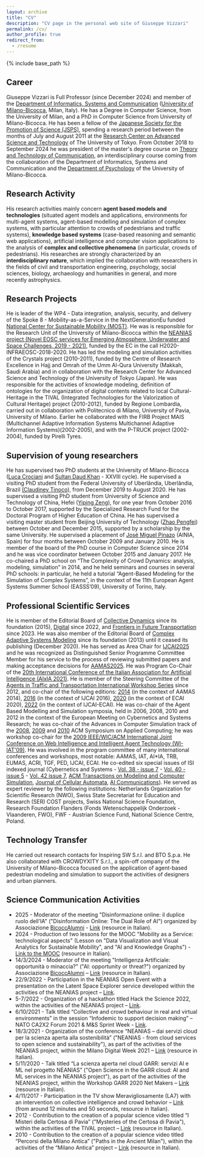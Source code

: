 ```yaml
---
layout: archive
title: "CV"
description: "CV page in the personal web site of Giuseppe Vizzari"
permalink: /cv/
author_profile: true
redirect_from:
  - /resume
---
```


{% include base_path %}

## Career

Giuseppe Vizzari is Full Professor (since December 2024) and member of the [Department of Informatics, Systems and Communication](https://www.disco.unimib.it/en) ([University of Milano-Bicocca](https://en.unimib.it/), Milan, Italy). He has a Degree in Computer Science, from the University of Milan, and a PhD in Computer Science from University of Milano-Bicocca. He has been a fellow of the [Japanese Society for the Promotion of Science (JSPS)](https://www.jsps.go.jp/english/), spending a research period between the months of July and August 2011 at the [Research Center on Advanced Science and Technology](https://www.rcast.u-tokyo.ac.jp/en/) of The University of Tokyo. From October 2018 to September 2024 he was president of the master's degree course on [Theory and Technology of Communication](https://en.unimib.it/graduate/theory-technology-communication), an interdisciplinary course coming from the collaboration of the Department of Informatics, Systems and Communication and the [Department of Psychology](https://psicologia.unimib.it/en) of the University of Milano-Bicocca.

## Research Activity

His research activities mainly concern __agent based models and technologies__ (situated agent models and applications, environments for multi-agent systems, agent-based modelling and simulation of complex systems, with particular attention to crowds of pedestrians and traffic systems), __knowledge based systems__ (case-based reasoning and semantic web applications), artificial intelligence and computer vision applications to the analysis of __complex and collective phenomena__ (in particular, crowds of pedestrians). His researches are strongly characterized by an __interdisciplinary nature__, which implied the collaboration with researchers in the fields of civil and transportation engineering, psychology, social sciences, biology, archaeology and humanities in general, and more recently astrophysics.

## Research Projects

He is leader of the WP4 - Data integration, analysis, security, and delivery of the Spoke 8 - Mobility-as-a-Service in the NextGenerationEu funded [National Center for Sustainable Mobility (MOST)](https://www.centronazionalemost.it/). He was is responsible for the Research Unit of the University of Milano-Bicocca within the [NEANIAS project (Novel EOSC services for Emerging Atmosphere, Underwater and Space Challenges, 2019 - 2021)](https://cordis.europa.eu/project/id/863448), funded by the EC in the call H2020-INFRAEOSC-2018-2020. He has led the modeling and simulation activities of the Crystals project (2010-2011), funded by the Centre of Research Excellence in Hajj and Omrah of the Umm Al-Qura University (Makkah, Saudi Arabia) and in collaboration with the Research Center for Advanced Science and Technology of the University of Tokyo (Japan). He was responsible for the activities of knowledge modeling, definition of ontologies for the organization of digital contents related to local Cultural-Heritage in the TIVAL (Integrated Technologies for the Valorization of Cultural Heritage) project (2010-2012), funded by Regione Lombardia, carried out in collaboration with Politecnico di Milano, University of Pavia, University of Milano. Earlier he collaborated with the FIRB Project MAIS (Multichannel Adaptive Information Systems Multichannel Adaptive Information Systems)(2002-2005), and with the P-TRUCK project (2002-2004), funded by Pirelli Tyres.

## Supervision of young researchers

He has supervised two PhD students at the University of Milano-Bicocca ([Luca Crociani](https://it.linkedin.com/in/luca-crociani-149045183/en) and [Sultan Daud Khan](https://nutech.edu.pk/academics/education-learning/nutech-school-of-information-technology/computer-science/faculty-cs/dr-sultan-daud-khan/) - XXVIII cycle). He supervised a visiting PhD student from the Federal University of Uberlândia, Uberlândia, Brazil [(Claudiney Tinoco](https://scholar.google.it/citations?user=h7Aucq4AAAAJ&hl=it&oi=ao)), from December 2019 to August 2020. He has supervised a visiting PhD student from University of Science and Technology of China, Hefei ([Yiping Zeng](https://www.scopus.com/authid/detail.uri?authorId=57193553660)), for one year from October 2016 to October 2017, supported by the Specialized Research Fund for the Doctoral Program of Higher Education of China. He has supervised a visiting master student from Beijing University of Technology ([Zhao Pengfei](https://www.researchgate.net/profile/Pengfei-Zhao-18)) between October and December 2015, supported by a scholarship by the same University. He supervised a placement of [José Miguel Pinazo](https://www.linkedin.com/in/josemiguelpinazo/?locale=en_US) (AINIA, Spain) for four months between October 2009 and January 2010. He is member of the board of the PhD course in Computer Science since 2014 and he was vice coordinator between October 2015 and January 2017. He co-chaired a PhD school on “The Complexity of Crowd Dynamics: analysis, modeling, simulation” in 2014, and he held seminars and courses in several PhD schools: in particular, he held a tutorial “Agent-Based Modeling for the Simulation of Complex Systems”, in the context of the 11th European Agent Systems Summer School (EASSS’09), University of Torino, Italy.

## Professional Scientific Services

He is member of the Editorial Board of [Collective Dynamics](https://collective-dynamics.eu/index.php/cod/index) since its foundation (2015), [Digital](https://www.mdpi.com/journal/digital) since 2022, and [Frontiers in Future Transportation](https://www.frontiersin.org/journals/future-transportation) since 2023. He was also member of the Editorial Board of [Complex Adaptive Systems Modeling](https://casmodeling.springeropen.com/) since its foundation (2013) until it ceased its publishing (December 2020). He has served as Area Chair for [IJCAI2025](https://2025.ijcai.org/) and he was recognized as Distinguished Senior Programme Committee Member for his service to the process of reviewing submitted papers and making acceptance decisions for [AAMAS2025](https://aamas2025.org/index.php/conference/organization/distinguished-pc-spc-members/). He was Program Co-Chair of the [20th International Conference of the Italian Association for Artificial Intelligence (AIxIA 2021)](https://aixia2021.disco.unimib.it/). He is member of the Steering Committee of the [Agents in Traffic and Transportation International Workshop Series](http://www.ia.urjc.es/ATT/) since 2012, and co-chair of the following editions: [2014](http://agents.fel.cvut.cz/att2014/) (in the context of AAMAS 2014), [2016](http://www.ia.urjc.es/att2016/) (in the context of IJCAI 2016), [2020](https://sites.google.com/unimib.it/att2020) (in the context of ECAI 2020), [2022](https://sites.google.com/unimib.it/att2022) (in the context of IJCAI-ECAI). He was co-chair of the Agent Based Modelling and Simulation symposia, held in 2006, 2008, 2010 and 2012 in the context of the European Meeting on Cybernetics and Systems Research; he was co-chair of the Advances in Computer Simulation track of the [2008](https://dl.acm.org/doi/proceedings/10.1145/1363686), [2009](https://dl.acm.org/doi/proceedings/10.1145/1529282) and [2010](https://dl.acm.org/doi/proceedings/10.1145/1774088) ACM Symposium on Applied Computing; he was workshop co-chair for the [2009 IEEE/WIC/ACM International Joint Conference on Web Intelligence and Intelligent Agent Technology (WI-IAT'09)](https://ieeexplore.ieee.org/xpl/tocresult.jsp?isnumber=5284931). He was involved in the program committee of many international conferences and workshops, most notable: AAMAS, IAT, AI*IA, TRB, EUMAS, ACRI, TGF, PED, IJCAI, ECAI. He co-edited six special issues of ISI indexed journal (Cybernetics and Systems - [Vol. 38 - issue 7](https://www.tandfonline.com/toc/ucbs20/38/7) - [Vol. 40 - issue 5](https://www.tandfonline.com/toc/ucbs20/40/5) - [Vol. 42 issue 7](https://www.tandfonline.com/toc/ucbs20/42/7), [ACM Transactions on Modeling and Computer Simulation](https://dl.acm.org/toc/tomacs/2016/26/3), [Journal of Cellular Automata](https://www.oldcitypublishing.com/journals/jca-home/jca-issue-contents/jca-volume-12-number-5-2017/), [AI Communications](https://content.iospress.com/journals/ai-communications/34/1)). He served as expert reviewer by the following institutions: Netherlands Organization for Scientific Research (NWO), Swiss State Secretariat for Education and Research (SER) COST projects, Swiss National Science Foundation, Research Foundation Flanders (Fonds Wetenschappelijk Onderzoek - Vlaanderen, FWO), FWF - Austrian Science Fund, National Science Centre, Poland.

## Technology Transfer

He carried out research contacts for Inspiring SW S.r.l. and BTO S.p.a. He also collaborated with CROWDYXITY S.r.l., a spin-off company of the University of Milano-Bicocca focused on the application of agent-based pedestrian modeling and simulation to support the activities of designers and urban planners.

## Science Communication Activities
- 2025 - Moderator of the meeting "Disinformazione online: il duplice ruolo dell’IA" ("Disinformation Online: The Dual Role of AI") organized by Associazione [BicoccAlumni](https://www.bicoccalumni.it/) - [Link](https://youtu.be/JZtLs7BFqCk?si=othSUTOsqOqvIUpP) (resource in Italian).
- 2024 - Production of two lessons for the MOOC "Mobility as a Service: technological aspects" (Lesson on "Data Visualization and Visual Analytics for Sustainable Mobility", and "AI and Knowledge Graphs") - 
[Link to the MOOC](https://lms.federica.eu/course/view.php?id=880) (resource in Italian).
- 14/3/2024 - Moderator of the meeting "Intelligenza Artificiale: opportunità o minaccia?" ("AI: opportunity or threat?") organized by Associazione [BicoccAlumni](https://www.bicoccalumni.it/) – [Link](https://youtu.be/p57sVh6AyW8?si=hBogckPt1oLzep3e) (resource in Italian).
- 22/9/2022 - Participation in the NEANIAS Open Event with a presentation on the Latent Space Explorer service developed within the activities of the NEANIAS project – [Link](https://www.neanias.eu/index.php/open-event/neanias-open-event).
- 5-7/2022 - Organization of a hackathon titled Hack the Science 2022, within the activities of the NEANIAS project – [Link](https://sites.google.com/unimib.it/hack-the-science-2022/challenges/hack-the-ux-of-neanias).
- 6/10/2021 - Talk titled “Collective and crowd behaviour in real and virtual environments” in the session “Infodemic to support decision making” – NATO CA2X2 Forum 2021 & M&S Sprint Week - [Link](https://www.mscoe.org/event/nato-ca2x2-forum-2021/).
- 18/3/2021 - Organization of the conference “NEANIAS – dai servizi cloud per la scienza aperta alla sostenibilità” ("NEANIAS - from cloud services to open science and sustainability"), as part of the activities of the NEANIAS project, within the Milano Digital Week 2021 – [Link](https://sites.google.com/unimib.it/neanias-mdw2021/home-page) (resource in Italian).
- 5/11/2020 - Talk titled “La scienza aperta nel cloud GARR: servizi AI e ML nel progetto NEANIAS” ("Open Science in the GARR cloud: AI and ML services in the NEANIAS project"), as part of the activities of the NEANIAS project, within the Workshop GARR 2020 Net Makers – [Link](https://www.eventi.garr.it/it/ws21/programma/speaker/670-giuseppe-vizzari) (resource in Italian).
- 4/11/2017 - Participation in the TV show Meravigliosamente (LA7) with an intervention on collective intelligence and crowd behavior – [Link](https://www.la7.it/meravigliosamente/rivedila7/meravigliosamente-puntata-04112017-04-11-2017-226154) (from around 12 minutes and 50 seconds, resource in Italian).
- 2012 - Contribution to the creation of a popular science video titled “I Misteri della Certosa di Pavia” ("Mysteries of the Certosa di Pavia"), within the activities of the TIVAL project – [Link](https://www.youtube.com/watch?v=1ymnQ16mqSQ) (resource in Italian).
- 2010 - Contribution to the creation of a popular science video titled “Percorsi della Milano Antica” ("Paths in the Ancient Milan"), within the activities of the “Milano Antica” project – [Link](https://www.youtube.com/watch?v=pzhVtTMW-eI&t=552s) (resource in Italian).
